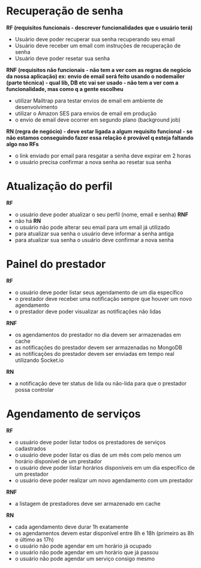# Recuperação de senha
**RF (requisitos funcionais - descrever funcionalidades que o usuário terá)**
- Usuário deve poder recuperar sua senha recuperando seu email
- Usuário deve receber um email com instruções de recuperação de senha
- Usuário deve poder resetar sua senha

**RNF (requisitos não funcionais - não tem a ver com as regras de negócio da nossa aplicação) ex: envio de email será feito usando o nodemailer (parte técnica) - qual lib, DB etc vai ser usado - não tem a ver com a funcionalidade, mas como  q a gente escolheu**
- utilizar Mailtrap para testar envios de email em ambiente de desenvolvimento
- utilizar o Amazon SES para envios de email em produção
- o envio de email deve ocorrer em segundo plano (background job)

**RN (regra de negócio) - deve estar ligada a algum requisito funcional - se não estamos conseguindo fazer essa relação é provável q esteja faltando algo nso RFs**
- o link enviado por email para resgatar a senha deve expirar em 2 horas
- o usuário precisa confirmar a nova senha ao resetar sua senha

# Atualização do perfil
**RF**
- o usuário deve poder atualizar o seu perfil (nome, email e senha)
**RNF**
- não há
**RN**
- o usuário não pode alterar seu email para um email já utilizado
- para atualizar sua senha o usuário deve informar a senha antiga
- para atualizar sua senha o usuário deve confirmar a nova senha

# Painel do prestador
**RF**
- o usuário deve poder listar seus agendamento de um dia específico
- o prestador deve receber uma notificação sempre que houver um novo agendamento
- o prestador deve poder visualizar as notificações não lidas

**RNF**
- os agendamentos do prestador no dia devem ser armazenadas em cache
- as notificações do prestador devem ser armazenadas no MongoDB
- as notificações do prestador devem ser enviadas em tempo real utilizando Socket.io

**RN**
- a notificação deve ter status de lida ou não-lida para que o prestador possa controlar

# Agendamento de serviços
**RF**
- o usuário deve poder listar todos os prestadores de serviços cadastrados
- o usuário deve poder listar os dias de um mês com pelo menos um horário disponível  de um prestador
- o usuário deve poder listar horários disponíveis em um dia específico de um prestador
- o usuário deve poder realizar um novo agendamento com um prestador

**RNF**
- a listagem de prestadores deve ser armazenado em cache

**RN**
- cada agendamento deve durar 1h exatamente
- os agendamentos devem estar disponível entre 8h e 18h (primeiro as 8h e último as 17h)
- o usuário não pode agendar em um horário já ocupado
- o usuário não pode agendar em um horário que já passou
- o usuário não pode agendar um serviço consigo mesmo
